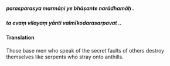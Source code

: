 ##### parasparasya marmāṇi ye bhāṣante narādhamāḥ .
##### ta evaṃ vilayaṃ yānti valmīkodarasarpavat ..

#### Translation

Those base men who speak of the secret faults of others destroy themselves like serpents who stray onto anthills.